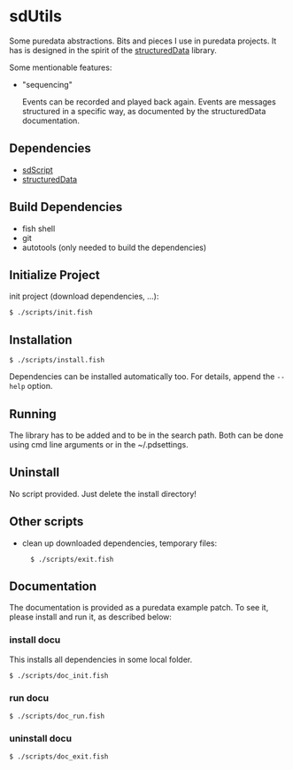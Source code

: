 # sdUtils

Some puredata abstractions. Bits and pieces I use in puredata projects.
It has is designed in the spirit of the [structuredData](https://github.com/EsGeh/structuredData) library.

Some mentionable features:

- "sequencing"

	Events can be recorded and played back again.
	Events are messages structured in a specific way, as documented by the structuredData documentation.

## Dependencies

- [sdScript](https://github.com/EsGeh/sdScript)
- [structuredData](https://github.com/EsGeh/structuredData)

## Build Dependencies

- fish shell
- git
- autotools (only needed to build the dependencies)

## Initialize Project

init project (download dependencies, ...):

	$ ./scripts/init.fish

## Installation

	$ ./scripts/install.fish

Dependencies can be installed automatically too.
For details, append the `--help` option.

## Running

The library has to be added and to be in the search path.
Both can be done using cmd line arguments or in the ~/.pdsettings.

## Uninstall

No script provided. Just delete the install directory!

## Other scripts

- clean up downloaded dependencies, temporary files:

		$ ./scripts/exit.fish

## Documentation

The documentation is provided as a puredata example patch.
To see it, please install and run it, as described below:

### install docu

This installs all dependencies in some local folder.

	$ ./scripts/doc_init.fish

### run docu

	$ ./scripts/doc_run.fish

### uninstall docu

	$ ./scripts/doc_exit.fish
